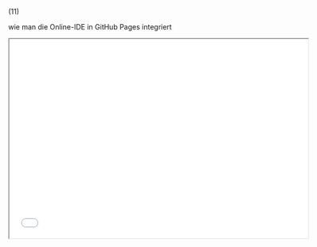 (11)

wie man die Online-IDE in GitHub Pages integriert

<iframe src="Template.html" style="width:600px; height:400px"></iframe>
